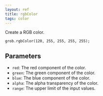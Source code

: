 ```yaml
---
layout: ref
title: rgbColor
tags: color
---
```

Create a RGB color.

    grob.rgbColor(120, 255, 255, 255, 255);

## Parameters
- `red`: The red component of the color.
- `green`: The green component of the color.
- `blue`: The blue component of the color.
- `alpha`: The alpha transparency of the color.
- `range`: The upper limit of the input values.
